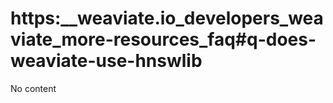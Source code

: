 # https:\_\_weaviate.io_developers_weaviate_more-resources_faq#q-does-weaviate-use-hnswlib

No content
